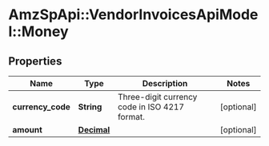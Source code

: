 # AmzSpApi::VendorInvoicesApiModel::Money

## Properties
Name | Type | Description | Notes
------------ | ------------- | ------------- | -------------
**currency_code** | **String** | Three-digit currency code in ISO 4217 format. | [optional] 
**amount** | [**Decimal**](Decimal.md) |  | [optional] 


